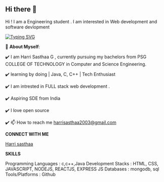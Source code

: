 ## Hi there 👋


Hi ! I am a Engineering student . I am interested in Web development and software devlopment

<a href="https://git.io/typing-svg"><img src="https://readme-typing-svg.demolab.com?font=Fira+Code&pause=1000&color=FF341F&background=DE3DFF00&random=false&width=435&lines=Aspiring+Full+Stack+Developer;B.E+CSE+at+PSG+COLLEGE+OF+TECHNOLOGY" alt="Typing SVG" /></a>

🌱 **About Myself**:

✔️ I am Harri Sasthaa G , currently pursuing my bachelors from PSG COLLEGE OF TECHNOLOGY in Computer and Science Engineering.

✔️ learning by doing | Java, C, C++ | Tech Enthusiast

✔️ I am intrested in FULL stack web development .

✔️ Aspiring SDE from India

✔️ I love open source

✔️ 📫 How to reach me harrisasthaa2003@gmail.com


**CONNECT WITH ME**

[Harri sasthaa](https://www.linkedin.com/in/harri-sasthaa-446661243)

**SKILLS**

Programming Languages	: c,c++,Java
Development Stacks	  : HTML, CSS, JAVASCRIPT, NODEJS, REACTJS, EXPRESS JS
Databases	            : mongodb, sql
Tools/Platforms	      : Github
